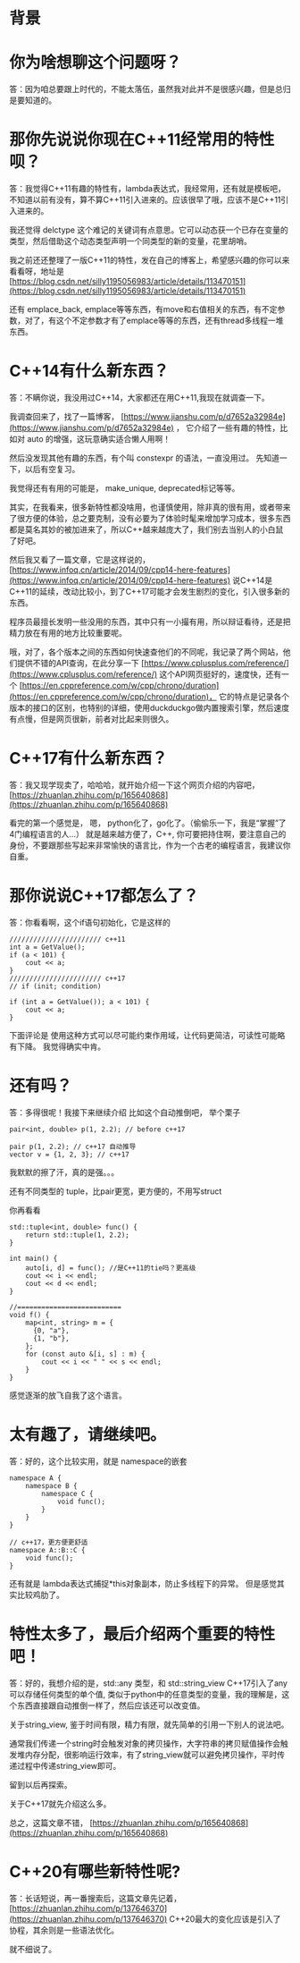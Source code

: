# 背景

# 你为啥想聊这个问题呀？
答：因为咱总要跟上时代的，不能太落伍，虽然我对此并不是很感兴趣，但是总归是要知道的。  

# 那你先说说你现在C++11经常用的特性呗？
答：我觉得C++11有趣的特性有，lambda表达式，我经常用，还有就是模板吧，不知道以前有没有，算不算C++11引入进来的。应该很早了哦，应该不是C++11引入进来的。

我还觉得 delctype 这个难记的关键词有点意思。它可以动态获一个已存在变量的类型，然后借助这个动态类型声明一个同类型的新的变量，花里胡哨。

我之前还还整理了一版C++11的特性，发在自己的博客上，希望感兴趣的你可以来看看呀，地址是 [https://blog.csdn.net/silly1195056983/article/details/113470151](https://blog.csdn.net/silly1195056983/article/details/113470151)

还有 emplace_back, emplace等等东西，有move和右值相关的东西，有不定参数，对了，有这个不定参数才有了emplace等等的东西，还有thread多线程一堆东西。

# C++14有什么新东西？
答：不瞒你说，我没用过C++14，大家都还在用C++11,我现在就调查一下。

我调查回来了，找了一篇博客， [https://www.jianshu.com/p/d7652a32984e](https://www.jianshu.com/p/d7652a32984e) ， 它介绍了一些有趣的特性，比如对 auto 的增强，这玩意确实适合懒人用啊！

然后没发现其他有趣的东西，有个叫 constexpr 的语法，一直没用过。 先知道一下，以后有空复习。  

我觉得还有有用的可能是， make_unique, deprecated标记等等。 

其实，在我看来，很多新特性都没啥用，也谨慎使用，除非真的很有用，或者带来了很方便的体验，总之要克制，没有必要为了体验时髦来增加学习成本，很多东西都是莫名其妙的被加进来了，所以C++越来越庞大了，我们别去当别人的小白鼠了好吧。  

然后我又看了一篇文章，它是这样说的， [https://www.infoq.cn/article/2014/09/cpp14-here-features](https://www.infoq.cn/article/2014/09/cpp14-here-features)
说C++14是C++11的延续，改动比较小，到了C++17可能才会发生剧烈的变化，引入很多新的东西。

程序员最擅长发明一些没用的东西，其中只有一小撮有用，所以辩证看待，还是把精力放在有用的地方比较重要呢。

哦，对了，各个版本之间的东西如何快速查他们的不同呢，我记录了两个网站，他们提供不错的API查询，在此分享一下 [https://www.cplusplus.com/reference/](https://www.cplusplus.com/reference/) 这个API网页挺好的，速度快，还有一个 [https://en.cppreference.com/w/cpp/chrono/duration](https://en.cppreference.com/w/cpp/chrono/duration)， 它的特点是记录各个版本的接口的区别，也特别的详细，使用duckduckgo做内置搜索引擎，然后速度有点慢，但是网页很新，前者对比起来则很久。

# C++17有什么新东西？
答：我又现学现卖了，哈哈哈，就开始介绍一下这个网页介绍的内容吧， [https://zhuanlan.zhihu.com/p/165640868](https://zhuanlan.zhihu.com/p/165640868) 

看完的第一个感觉是， 嗯， python化了，go化了。（偷偷乐一下，我是“掌握”了4门编程语言的人...）
就是越来越方便了，C++, 你可要把持住啊，要注意自己的身份，不要跟那些写起来非常愉快的语言比，作为一个古老的编程语言，我建议你自重。  

# 那你说说C++17都怎么了？
答：你看看啊，这个if语句初始化，它是这样的
```
/////////////////////// c++11
int a = GetValue();
if (a < 101) {
    cout << a;
}
/////////////////////// c++17
// if (init; condition)

if (int a = GetValue()); a < 101) {
    cout << a;
}
```
下面评论是 使用这种方式可以尽可能约束作用域，让代码更简洁，可读性可能略有下降。 我觉得确实中肯。

# 还有吗？
答：多得很呢！我接下来继续介绍
比如这个自动推倒吧， 举个栗子
```
pair<int, double> p(1, 2.2); // before c++17

pair p(1, 2.2); // c++17 自动推导
vector v = {1, 2, 3}; // c++17
```
我默默的擦了汗，真的是强。。。

还有不同类型的 tuple，比pair更宽，更方便的，不用写struct

你再看看
```
std::tuple<int, double> func() {
    return std::tuple(1, 2.2);
}

int main() {
    auto[i, d] = func(); //是C++11的tie吗？更高级
    cout << i << endl;
    cout << d << endl;
}

//==========================
void f() {
    map<int, string> m = {
      {0, "a"},
      {1, "b"},  
    };
    for (const auto &[i, s] : m) {
        cout << i << " " << s << endl;
    }
}
```
感觉逐渐的放飞自我了这个语言。

# 太有趣了，请继续吧。
答：好的，这个比较实用，就是 namespace的嵌套
```
namespace A {
    namespace B {
        namespace C {
            void func();
        }
    }
}

// c++17，更方便更舒适
namespace A::B::C {
    void func();
}
```
还有就是 lambda表达式捕捉*this对象副本，防止多线程下的异常。 但是感觉其实比较鸡肋了。

# 特性太多了，最后介绍两个重要的特性吧！
答：好的，我想介绍的是，std::any 类型，和 std::string_view
C++17引入了any可以存储任何类型的单个值, 类似于python中的任意类型的变量，我的理解是，这个东西直接跟自动推倒一样了，然后应该还可以改变值。

关于string_view, 鉴于时间有限，精力有限，就先简单的引用一下别人的说法吧。

通常我们传递一个string时会触发对象的拷贝操作，大字符串的拷贝赋值操作会触发堆内存分配，很影响运行效率，有了string_view就可以避免拷贝操作，平时传递过程中传递string_view即可。

留到以后再探索。  

关于C++17就先介绍这么多。

总之，这篇文章不错， [https://zhuanlan.zhihu.com/p/165640868](https://zhuanlan.zhihu.com/p/165640868) 



# C++20有哪些新特性呢?
答：长话短说，再一番搜索后，这篇文章先记着， [https://zhuanlan.zhihu.com/p/137646370](https://zhuanlan.zhihu.com/p/137646370) 
C++20最大的变化应该是引入了 协程，其余则是一些语法优化。

就不细说了。 













